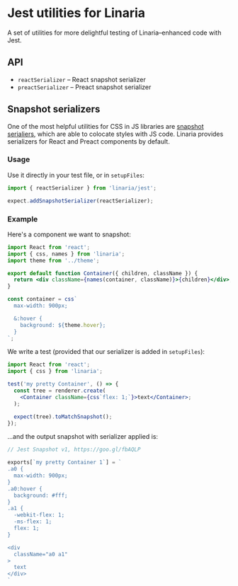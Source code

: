 # Jest utilities for Linaria

A set of utilities for more delightful testing of Linaria–enhanced code with Jest.

## API
* `reactSerializer` – React snapshot serializer
* `preactSerializer` – Preact snapshot serializer

## Snapshot serializers

One of the most helpful utilities for CSS in JS libraries are [snapshot serialiers](http://facebook.github.io/jest/docs/en/expect.html#expectaddsnapshotserializerserializer), which are able to colocate styles with JS code. Linaria provides serializers for React and Preact components by default.

### Usage
Use it directly in your test file, or in `setupFiles`:
```js
import { reactSerializer } from 'linaria/jest';

expect.addSnapshotSerializer(reactSerializer);
```

### Example

Here's a component we want to snapshot:
```jsx
import React from 'react';
import { css, names } from 'linaria';
import theme from '../theme';

export default function Container({ children, className }) {
  return <div className={names(container, className)}>{children}</div>;
}

const container = css`
  max-width: 900px;

  &:hover {
    background: ${theme.hover};
  }
`;
```
We write a test (provided that our serializer is added in `setupFiles`):
```jsx
import React from 'react';
import { css } from 'linaria';

test('my pretty Container', () => {
  const tree = renderer.create(
    <Container className={css`flex: 1;`}>text</Container>;
  );

  expect(tree).toMatchSnapshot();
});
```

...and the output snapshot with serializer applied is:
```js
// Jest Snapshot v1, https://goo.gl/fbAQLP

exports[`my pretty Container 1`] = `
.a0 {
  max-width: 900px;
}
.a0:hover {
  background: #fff;
}
.a1 {
  -webkit-flex: 1;
  -ms-flex: 1;
  flex: 1;
}

<div
  className="a0 a1"
>
  text
</div>
`
```
